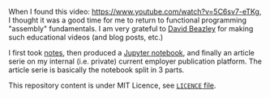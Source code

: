 When I found this video: https://www.youtube.com/watch?v=5C6sv7-eTKg, I thought
it was a good time for me to return to functional programming "assembly"
fundamentals. I am very grateful to [David Beazley](https://www.dabeaz.com/)
for making such educational videos (and blog posts, etc.)

I first took [notes](func.py), then produced a [Jupyter
notebook](CalculusFundamentals.ipynb), and finally an article serie on my
internal (i.e. private) current employer publication platform. The article
serie is basically the notebook split in 3 parts.

This repository content is under MIT Licence, see [`LICENCE` file](LICENCE).
